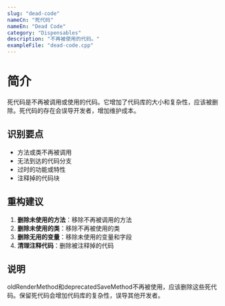 ```yaml
---
slug: "dead-code"
nameCn: "死代码"
nameEn: "Dead Code"
category: "Dispensables"
description: "不再被使用的代码。"
exampleFile: "dead-code.cpp"
---
```


# 简介

死代码是不再被调用或使用的代码。它增加了代码库的大小和复杂性，应该被删除。死代码的存在会误导开发者，增加维护成本。

## 识别要点

- 方法或类不再被调用
- 无法到达的代码分支
- 过时的功能或特性
- 注释掉的代码块

## 重构建议

1. **删除未使用的方法**：移除不再被调用的方法
2. **删除未使用的类**：移除不再被使用的类
3. **删除无用的变量**：移除未使用的变量和字段
4. **清理注释代码**：删除被注释掉的代码

## 说明

oldRenderMethod和deprecatedSaveMethod不再被使用，应该删除这些死代码。保留死代码会增加代码库的复杂性，误导其他开发者。
